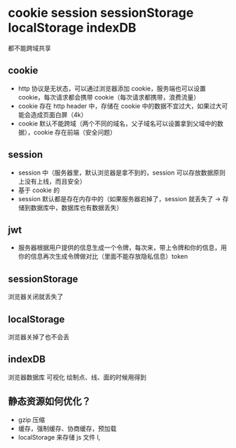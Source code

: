 # cookie session sessionStorage localStorage indexDB

都不能跨域共享

## cookie

- http 协议是无状态，可以通过浏览器添加 cookie，服务端也可以设置 cookie，每次请求都会携带 cookie（每次请求都携带，浪费流量）
- cookie 存在 http header 中，存储在 cookie 中的数据不宜过大，如果过大可能会造成页面白屏（4k）
- cookie 默认不能跨域（两个不同的域名，父子域名可以设置拿到父域中的数据），cookie 存在前端（安全问题）

## session

- session 中（服务器里，默认浏览器是拿不到的，session 可以存放数据原则上没有上线，而且安全）
- 基于 cookie 的
- session 默认都是存在内存中的（如果服务器宕掉了，session 就丢失了 -> 存储到数据库中，数据库也有数据丢失）

## jwt

- 服务器根据用户提供的信息生成一个令牌，每次来，带上令牌和你的信息，用你的信息再次生成令牌做对比（里面不能存放隐私信息）token

## sessionStorage

浏览器关闭就丢失了

## localStorage

浏览器关掉了也不会丢

## indexDB

浏览器数据库
可视化
绘制点、线、面的时候用得到

## 静态资源如何优化？

- gzip 压缩
- 缓存，强制缓存、协商缓存，预加载
- localStorage 来存储 js 文件
  l,
